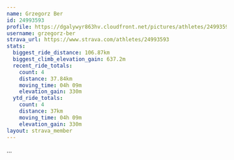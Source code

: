 ```yaml
---
name: Grzegorz Ber
id: 24993593
profile: https://dgalywyr863hv.cloudfront.net/pictures/athletes/24993593/7453165/11/large.jpg
username: grzegorz-ber
strava_url: https://www.strava.com/athletes/24993593
stats:
  biggest_ride_distance: 106.87km
  biggest_climb_elevation_gain: 637.2m
  recent_ride_totals:
    count: 4
    distance: 37.84km
    moving_time: 04h 09m
    elevation_gain: 330m
  ytd_ride_totals:
    count: 4
    distance: 37km
    moving_time: 04h 09m
    elevation_gain: 330m
layout: strava_member
--- 
```

...

